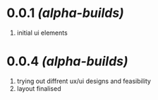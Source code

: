 # 0.0.1 *(alpha-builds)*
1. initial ui elements

# 0.0.4 *(alpha-builds)*
1. trying out diffrent ux/ui designs and feasibility
2. layout finalised
